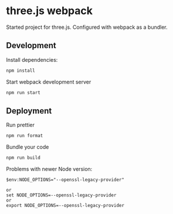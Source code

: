 # three.js webpack

Started project for three.js. Configured with webpack as a bundler.

## Development

Install dependencies:

```bash
npm install
```

Start webpack development server

```bash
npm run start
```
## Deployment

Run prettier

```bash
npm run format
```

Bundle your code

```bash
npm run build
```

Problems with newer Node version:

```
$env:NODE_OPTIONS="--openssl-legacy-provider"

or
set NODE_OPTIONS=--openssl-legacy-provider
or
export NODE_OPTIONS=--openssl-legacy-provider
```
